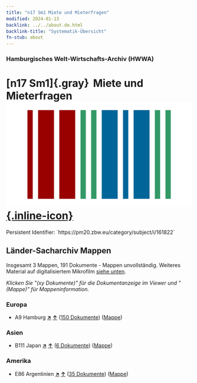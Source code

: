 ```yaml
---
title: "n17 Sm1 Miete und Mieterfragen"
modified: 2024-01-13
backlink: ../../about.de.html
backlink-title: "Systematik-Übersicht"
fn-stub: about
---
```


### Hamburgisches Welt-Wirtschafts-Archiv (HWWA)

# [n17 Sm1]{.gray}&#8201; Miete und Mieterfragen &#160; [![Wikidata](/images/Wikidata-logo.svg "Wikidata"){.inline-icon}](http://www.wikidata.org/entity/Q104710835)

<div class="hint">Persistent Identifier: `https://pm20.zbw.eu/category/subject/i/161822`</div>







## Länder-Sacharchiv Mappen






Insgesamt 3 Mappen, 191 Dokumente - Mappen unvollständig. Weiteres Material auf digitalisiertem Mikrofilm [siehe unten](#filmsections).

_Klicken Sie "(xy Dokumente)" für die Dokumentanzeige im Viewer und "(Mappe)" für Mappeninformation._




### Europa

- A9 Hamburg [**&nearr;**](../../../geo/i/140905/about.de.html "Hamburg (alle Mappen)") [**&uarr;**](../../../geo/about.de.html#A9 "Ländersystematik") (<a href="https://pm20.zbw.eu/iiifview/folder/sh/140905,161822" title="über: Hamburg : Miete und Mieterfragen" target="_blank">150 Dokumente</a>) ([Mappe](../../../../folder/sh/1409xx/140905/1618xx/161822/about.de.html))

### Asien

- B111 Japan [**&nearr;**](../../../geo/i/141272/about.de.html "Japan (alle Mappen)") [**&uarr;**](../../../geo/about.de.html#B111 "Ländersystematik") (<a href="https://pm20.zbw.eu/iiifview/folder/sh/141272,161822" title="über: Japan : Miete und Mieterfragen" target="_blank">6 Dokumente</a>) ([Mappe](../../../../folder/sh/1412xx/141272/1618xx/161822/about.de.html))

### Amerika

- E86 Argentinien [**&nearr;**](../../../geo/i/141692/about.de.html "Argentinien (alle Mappen)") [**&uarr;**](../../../geo/about.de.html#E86 "Ländersystematik") (<a href="https://pm20.zbw.eu/iiifview/folder/sh/141692,161822" title="über: Argentinien : Miete und Mieterfragen" target="_blank">35 Dokumente</a>) ([Mappe](../../../../folder/sh/1416xx/141692/1618xx/161822/about.de.html))



<a id="filmsections" />














